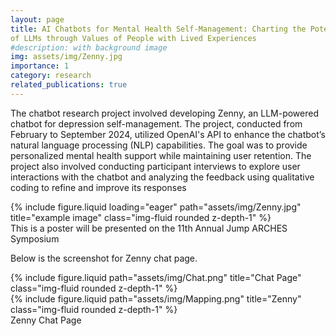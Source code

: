 ```yaml
---
layout: page
title: AI Chatbots for Mental Health Self-Management: Charting the Potential Harms
of LLMs through Values of People with Lived Experiences
#description: with background image
img: assets/img/Zenny.jpg
importance: 1
category: research
related_publications: true
---
```


The chatbot research project involved developing Zenny, an LLM-powered chatbot for depression self-management. The project, conducted from February to September 2024, utilized OpenAI's API to enhance the chatbot’s natural language processing (NLP) capabilities. The goal was to provide personalized mental health support while maintaining user retention. The project also involved conducting participant interviews to explore user interactions with the chatbot and analyzing the feedback using qualitative coding to refine and improve its responses



<div class="row">
    <div class="col-sm mt-3 mt-md-0">
        {% include figure.liquid loading="eager" path="assets/img/Zenny.jpg" title="example image" class="img-fluid rounded z-depth-1" %}
    </div>
</div>
<div class="caption">
    This is a poster will be presented on the 11th Annual Jump ARCHES Symposium
</div>



Below is the screenshot for Zenny chat page. 

<div class="row justify-content-center">
  <!-- First Image: Full-width on small screens, half-width on larger screens -->
  <div class="col-12 col-md-6 mt-3">
    {% include figure.liquid path="assets/img/Chat.png" title="Chat Page" class="img-fluid rounded z-depth-1" %}
  </div>
  <!-- Third Image: Half-width on all screen sizes -->
  <div class="col-6 col-md-3 mt-3">
    {% include figure.liquid path="assets/img/Mapping.png" title="Zenny" class="img-fluid rounded z-depth-1" %}
  </div>
</div>
<div class="caption">
    Zenny Chat Page
</div>


